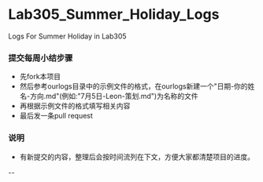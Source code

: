 # Lab305_Summer_Holiday_Logs
Logs For Summer Holiday in Lab305

### 提交每周小结步骤

- 先fork本项目
- 然后参考ourlogs目录中的示例文件的格式，在ourlogs新建一个"日期-你的姓名-方向.md"(例如:"7月5日-Leon-策划.md")为名称的文件
- 再根据示例文件的格式填写相关内容
- 最后发一条pull request

### 说明
- 有新提交的内容，整理后会按时间流列在下文，方便大家都清楚项目的进度。

--
